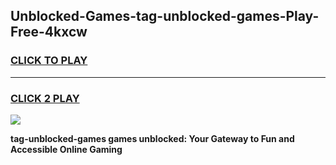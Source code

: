 
## Unblocked-Games-tag-unblocked-games-Play-Free-4kxcw
<h3>
<a href="https://premium76.site?title=tag-unblocked-games&ref=10A">CLICK TO PLAY</a></h3>
<hr>

<h3>
<a href="https://premium76.site?title=tag-unblocked-games&ref=10A">CLICK 2 PLAY</a>
  
</h3>

<a href="https://premium76.site?title=tag-unblocked-games&ref=10A"><img src="https://clearcache.store/games.png"></a>


**tag-unblocked-games games unblocked: Your Gateway to Fun and Accessible Online Gaming**
